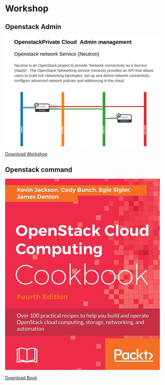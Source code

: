 # Workshop

## Openstack Admin

![](../assets/images/openstack_cloud_admin.png)

[Download Workshop](https://drive.google.com/file/d/1BeBTnG1IBt3LPZ_yKr72r0EqJgrw_XHk/view?usp=sharing)

## Openstack command

![](../assets/images/openstack_cloud_computing.jpg)

[Download Book](https://drive.google.com/file/d/1glmehXGQM704JFzWVZ-gWtqA2gUqWbBT/view?usp=sharing)
